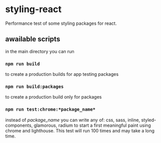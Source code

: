 # styling-react
Performance test of some styling packages for react.

## awailable scripts
in the main directory you can run

### `npm run build`
to create a production builds for app testing packages

### `npm run build:packages`
to create a production build only for packages

### `npm run test:chrome:*package_name*`
instead of _*package_name*_ you can write any of: css, sass, inline, styled-components, glamorous, radium
to start a first meaningful paint using chrome and lighthouse.
This test will run 100 times and may take a long time.